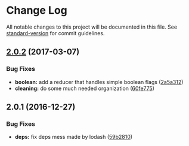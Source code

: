 # Change Log

All notable changes to this project will be documented in this file. See [standard-version](https://github.com/conventional-changelog/standard-version) for commit guidelines.

<a name="2.0.2"></a>
## [2.0.2](https://github.com/Workpop/dux/compare/v2.0.1...v2.0.2) (2017-03-07)


### Bug Fixes

* **boolean:** add a reducer that handles simple boolean flags ([2a5a312](https://github.com/Workpop/dux/commit/2a5a312))
* **cleaning:** do some much needed organization ([60fe775](https://github.com/Workpop/dux/commit/60fe775))



<a name="2.0.1"></a>
## 2.0.1 (2016-12-27)


### Bug Fixes

* **deps:** fix deps mess made by lodash ([59b2810](https://github.com/Workpop/dux/commit/59b2810))
